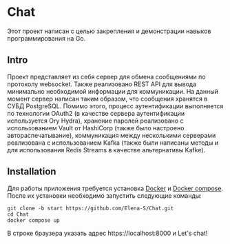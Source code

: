# Chat
Этот проект написан с целью закрепления и демонстрации навыков программирования на Go.

## Intro
Проект представляет из себя сервер для обмена сообщениями по протоколу websocket. Также реализовано REST API для вывода минимально необходимой информации для коммуникации. На данный момент сервер написан таким образом, что сообщения хранятся в СУБД PostgreSQL. Помимо этого, процесс аутентификации выполняется по технологии OAuth2 (в качестве сервера аутентификации используется Ory Hydra), хранение паролей реализовано с использованием Vault от HashiCorp (также было настроено автораспечатывание), коммуникация между несколькими серверами реализована с использованием Kafka (также были написаны методы и для использования Redis Streams в качестве альтернативы Kafke).

## Installation
Для работы приложения требуется установка [Docker](https://docs.docker.com/engine/install/) и [Docker compose](https://docs.docker.com/compose/install/).
После их установки необходимо запустить следующие команды:
```
git clone -b start https://github.com/Elena-S/Chat.git
cd Chat
docker compose up
```
В строке браузера указать адрес https://localhost:8000 и Let's chat!
